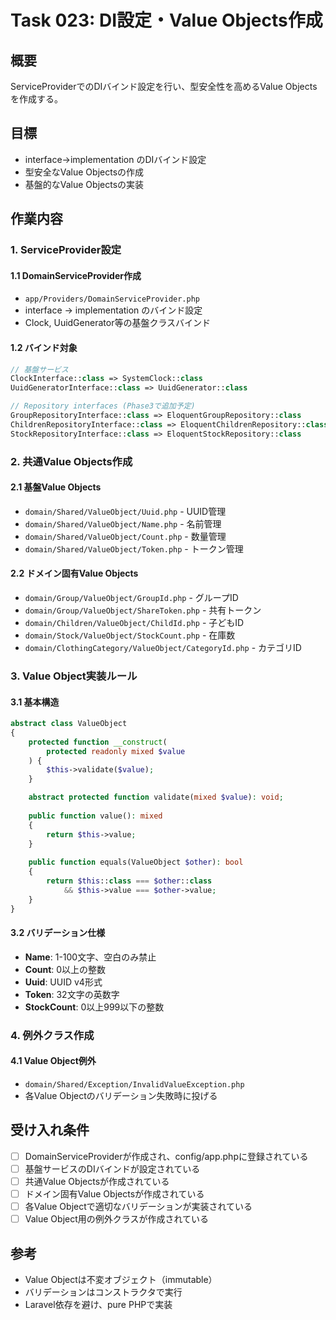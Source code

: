 # Task 023: DI設定・Value Objects作成

## 概要
ServiceProviderでのDIバインド設定を行い、型安全性を高めるValue Objectsを作成する。

## 目標
- interface→implementation のDIバインド設定
- 型安全なValue Objectsの作成
- 基盤的なValue Objectsの実装

## 作業内容

### 1. ServiceProvider設定

#### 1.1 DomainServiceProvider作成
- `app/Providers/DomainServiceProvider.php`
- interface → implementation のバインド設定
- Clock, UuidGenerator等の基盤クラスバインド

#### 1.2 バインド対象
```php
// 基盤サービス
ClockInterface::class => SystemClock::class
UuidGeneratorInterface::class => UuidGenerator::class

// Repository interfaces (Phase3で追加予定)
GroupRepositoryInterface::class => EloquentGroupRepository::class
ChildrenRepositoryInterface::class => EloquentChildrenRepository::class
StockRepositoryInterface::class => EloquentStockRepository::class
```

### 2. 共通Value Objects作成

#### 2.1 基盤Value Objects
- `domain/Shared/ValueObject/Uuid.php` - UUID管理
- `domain/Shared/ValueObject/Name.php` - 名前管理
- `domain/Shared/ValueObject/Count.php` - 数量管理
- `domain/Shared/ValueObject/Token.php` - トークン管理

#### 2.2 ドメイン固有Value Objects
- `domain/Group/ValueObject/GroupId.php` - グループID
- `domain/Group/ValueObject/ShareToken.php` - 共有トークン
- `domain/Children/ValueObject/ChildId.php` - 子どもID
- `domain/Stock/ValueObject/StockCount.php` - 在庫数
- `domain/ClothingCategory/ValueObject/CategoryId.php` - カテゴリID

### 3. Value Object実装ルール

#### 3.1 基本構造
```php
abstract class ValueObject
{
    protected function __construct(
        protected readonly mixed $value
    ) {
        $this->validate($value);
    }

    abstract protected function validate(mixed $value): void;
    
    public function value(): mixed
    {
        return $this->value;
    }
    
    public function equals(ValueObject $other): bool
    {
        return $this::class === $other::class 
            && $this->value === $other->value;
    }
}
```

#### 3.2 バリデーション仕様
- **Name**: 1-100文字、空白のみ禁止
- **Count**: 0以上の整数
- **Uuid**: UUID v4形式
- **Token**: 32文字の英数字
- **StockCount**: 0以上999以下の整数

### 4. 例外クラス作成

#### 4.1 Value Object例外
- `domain/Shared/Exception/InvalidValueException.php`
- 各Value Objectのバリデーション失敗時に投げる

## 受け入れ条件
- [ ] DomainServiceProviderが作成され、config/app.phpに登録されている
- [ ] 基盤サービスのDIバインドが設定されている
- [ ] 共通Value Objectsが作成されている
- [ ] ドメイン固有Value Objectsが作成されている
- [ ] 各Value Objectで適切なバリデーションが実装されている
- [ ] Value Object用の例外クラスが作成されている

## 参考
- Value Objectは不変オブジェクト（immutable）
- バリデーションはコンストラクタで実行
- Laravel依存を避け、pure PHPで実装